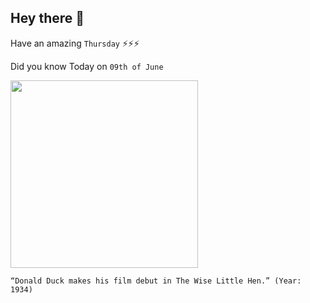 ## Hey there 👋
Have an amazing `Thursday` ⚡⚡⚡

Did you know Today on `09th of June`
 
 [<img src="https://static.wikia.nocookie.net/donaldduck/images/1/1f/DonaldDuck.jpg/revision/latest/scale-to-width-down/899?cb=20090727132040&path-prefix=no" width="300" />](https://abc7chicago.com/donald-duck-anniversary-birthday-first-appearance/5338510/#:~:text=Everybody's%20favorite%20cartoon%20duck%20made,cartoon%20characters%20by%20the%201940s.) 
 ```
“Donald Duck makes his film debut in The Wise Little Hen.” (Year: 1934)
```
